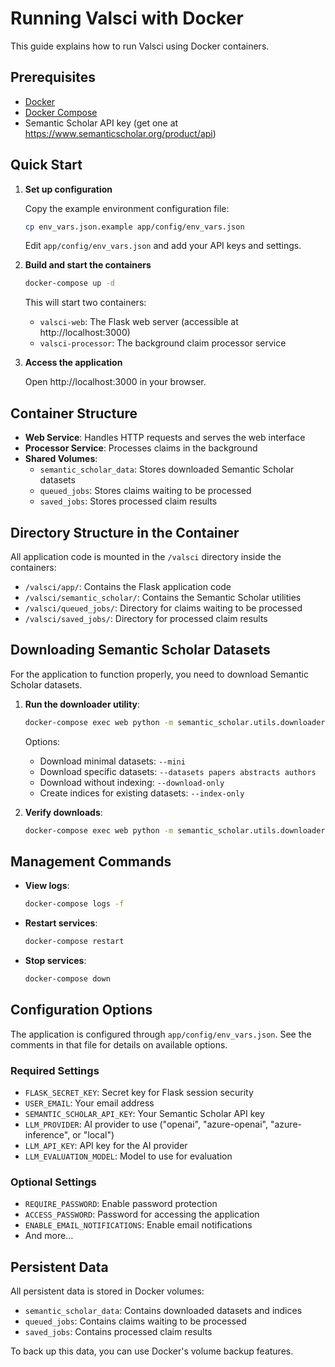 # Running Valsci with Docker

This guide explains how to run Valsci using Docker containers.

## Prerequisites

- [Docker](https://www.docker.com/get-started)
- [Docker Compose](https://docs.docker.com/compose/install/)
- Semantic Scholar API key (get one at https://www.semanticscholar.org/product/api)

## Quick Start

1. **Set up configuration**

   Copy the example environment configuration file:

   ```bash
   cp env_vars.json.example app/config/env_vars.json
   ```

   Edit `app/config/env_vars.json` and add your API keys and settings.

2. **Build and start the containers**

   ```bash
   docker-compose up -d
   ```

   This will start two containers:
   - `valsci-web`: The Flask web server (accessible at http://localhost:3000)
   - `valsci-processor`: The background claim processor service

3. **Access the application**

   Open http://localhost:3000 in your browser.

## Container Structure

- **Web Service**: Handles HTTP requests and serves the web interface
- **Processor Service**: Processes claims in the background
- **Shared Volumes**:
  - `semantic_scholar_data`: Stores downloaded Semantic Scholar datasets
  - `queued_jobs`: Stores claims waiting to be processed
  - `saved_jobs`: Stores processed claim results

## Directory Structure in the Container

All application code is mounted in the `/valsci` directory inside the containers:
- `/valsci/app/`: Contains the Flask application code
- `/valsci/semantic_scholar/`: Contains the Semantic Scholar utilities
- `/valsci/queued_jobs/`: Directory for claims waiting to be processed
- `/valsci/saved_jobs/`: Directory for processed claim results

## Downloading Semantic Scholar Datasets

For the application to function properly, you need to download Semantic Scholar datasets.

1. **Run the downloader utility**:

   ```bash
   docker-compose exec web python -m semantic_scholar.utils.downloader
   ```

   Options:
   - Download minimal datasets: `--mini`
   - Download specific datasets: `--datasets papers abstracts authors`
   - Download without indexing: `--download-only`
   - Create indices for existing datasets: `--index-only`

2. **Verify downloads**:

   ```bash
   docker-compose exec web python -m semantic_scholar.utils.downloader --verify
   ```

## Management Commands

- **View logs**:
  ```bash
  docker-compose logs -f
  ```

- **Restart services**:
  ```bash
  docker-compose restart
  ```

- **Stop services**:
  ```bash
  docker-compose down
  ```

## Configuration Options

The application is configured through `app/config/env_vars.json`. See the comments in that file for details on available options.

### Required Settings

- `FLASK_SECRET_KEY`: Secret key for Flask session security
- `USER_EMAIL`: Your email address
- `SEMANTIC_SCHOLAR_API_KEY`: Your Semantic Scholar API key
- `LLM_PROVIDER`: AI provider to use ("openai", "azure-openai", "azure-inference", or "local")
- `LLM_API_KEY`: API key for the AI provider
- `LLM_EVALUATION_MODEL`: Model to use for evaluation

### Optional Settings

- `REQUIRE_PASSWORD`: Enable password protection
- `ACCESS_PASSWORD`: Password for accessing the application
- `ENABLE_EMAIL_NOTIFICATIONS`: Enable email notifications
- And more...

## Persistent Data

All persistent data is stored in Docker volumes:

- `semantic_scholar_data`: Contains downloaded datasets and indices
- `queued_jobs`: Contains claims waiting to be processed
- `saved_jobs`: Contains processed claim results

To back up this data, you can use Docker's volume backup features.